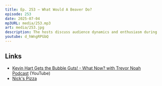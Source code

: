 ```yaml
---
title: Ep. 253 – What Would A Beaver Do?
episode: 253
date: 2025-07-04
mp3URL: media/253.mp3
art: media/253.jpg
description: The hosts discuss audience dynamics and enthusiasm during performances, citing examples from interviews with stand-up comics like Trevor Noah and Kevin Hart. Erik talks about his upcoming trip to New York City for a speaking engagement and his travels between Spain and the U.S., including plans for his daughter's study year in North Carolina. Later, they discuss the advantages and challenges of booking travel, especially flights. The conversation also touches on the improvements Erik made to the Happy Hour website using AI for better pagination and search functionalities. They end with Dennis sharing an original song about the complexities of blues music and its emotional impact.
youtube: d_hWngRPGbQ
---
```


## Links

- [Kevin Hart Gets the Bubble Guts! - What Now? with Trevor Noah Podcast](https://www.youtube.com/watch?v=LxWiLYHEdYI) (YouTube)
- [Nick's Pizza](https://www.nickspizza.us)
